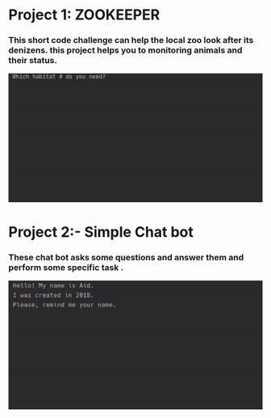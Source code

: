 # Project 1: ZOOKEEPER
### This short code challenge can help the local zoo look after its denizens. this project helps you to monitoring animals and their status.
![](https://github.com/Repidex/Python/blob/main/Projects/Zookeeper/demo_project.gif)

# Project 2:- Simple Chat bot 
### These chat bot asks some questions and answer them and perform some specific task .
![](https://github.com/Repidex/Python/blob/main/Projects/Chat_Bot/bot.gif)
